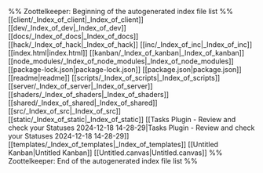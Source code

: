 %% Zoottelkeeper: Beginning of the autogenerated index file list  %%
 [[client/_Index_of_client|_Index_of_client]]
 [[dev/_Index_of_dev|_Index_of_dev]]
 [[docs/_Index_of_docs|_Index_of_docs]]
 [[hack/_Index_of_hack|_Index_of_hack]]
 [[inc/_Index_of_inc|_Index_of_inc]]
 [[index.html|index.html]]
 [[kanban/_Index_of_kanban|_Index_of_kanban]]
 [[node_modules/_Index_of_node_modules|_Index_of_node_modules]]
 [[package-lock.json|package-lock.json]]
 [[package.json|package.json]]
 [[readme|readme]]
 [[scripts/_Index_of_scripts|_Index_of_scripts]]
 [[server/_Index_of_server|_Index_of_server]]
 [[shaders/_Index_of_shaders|_Index_of_shaders]]
 [[shared/_Index_of_shared|_Index_of_shared]]
 [[src/_Index_of_src|_Index_of_src]]
 [[static/_Index_of_static|_Index_of_static]]
 [[Tasks Plugin - Review and check your Statuses 2024-12-18 14-28-29|Tasks Plugin - Review and check your Statuses 2024-12-18 14-28-29]]
 [[templates/_Index_of_templates|_Index_of_templates]]
 [[Untitled Kanban|Untitled Kanban]]
 [[Untitled.canvas|Untitled.canvas]]
%% Zoottelkeeper: End of the autogenerated index file list  %%
